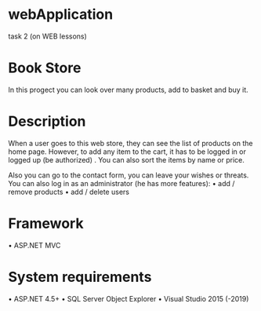 # webApplication
task 2 (on WEB lessons)

 # Book Store
In this progect you can look over many products, add to basket and buy it.

 # Description
When a user goes to this web store, they can see the list of products on the home page.
However, to add any item to the cart, it has to be logged in or logged up (be authorized) .
You can also sort the items by name or price.

Also you can go to the contact form, you can leave your wishes or threats.
You can also log in as an administrator (he has more features):
• add / remove products
• add / delete users

 # Framework
• ASP.NET MVC 

# System requirements
• ASP.NET 4.5+
• SQL Server Object Explorer
• Visual Studio 2015 (-2019)
